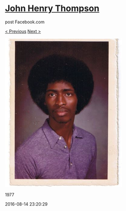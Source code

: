 # [John Henry Thompson](../README.md)
post Facebook.com

[< Previous](2016-08-24-1.md) [Next >](2016-08-13-1.md)

[![](../media/2016-08-14/Timeline-Photos-1977.jpg)](../README.md)

1977

2016-08-14 23:20:29